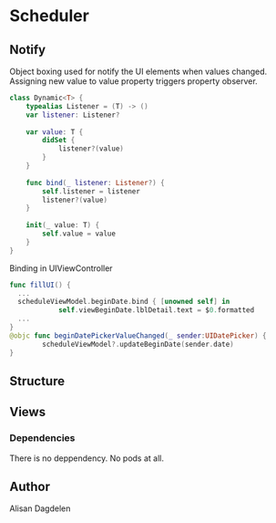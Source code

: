 # Scheduler



## Notify
Object boxing used for notify the UI elements when values changed. Assigning new value to value property triggers property observer.

``` swift
class Dynamic<T> {
    typealias Listener = (T) -> ()
    var listener: Listener?
    
    var value: T {
        didSet {
            listener?(value)
        }
    }
    
    func bind(_ listener: Listener?) {
        self.listener = listener
        listener?(value)
    }
    
    init(_ value: T) {
        self.value = value
    }
}

```
Binding in UIViewController

``` swift
func fillUI() {
  ...
  scheduleViewModel.beginDate.bind { [unowned self] in
            self.viewBeginDate.lblDetail.text = $0.formatted
  ...
}
@objc func beginDatePickerValueChanged(_ sender:UIDatePicker) {
        scheduleViewModel?.updateBeginDate(sender.date)
}
```

## Structure



## Views

### Dependencies

There is no deppendency. No pods at all.



## Author
Alisan Dagdelen
